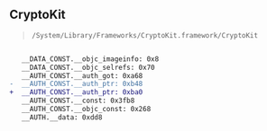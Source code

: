## CryptoKit

> `/System/Library/Frameworks/CryptoKit.framework/CryptoKit`

```diff

   __DATA_CONST.__objc_imageinfo: 0x8
   __DATA_CONST.__objc_selrefs: 0x70
   __AUTH_CONST.__auth_got: 0xa68
-  __AUTH_CONST.__auth_ptr: 0xb48
+  __AUTH_CONST.__auth_ptr: 0xba0
   __AUTH_CONST.__const: 0x3fb8
   __AUTH_CONST.__objc_const: 0x268
   __AUTH.__data: 0xdd8

```

